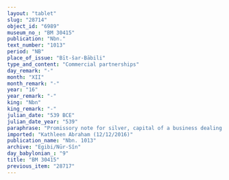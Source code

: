 ```yaml
---
layout: "tablet"
slug: "28714"
object_id: "6989"
museum_no_: "BM 30415"
publication: "Nbn."
text_number: "1013"
period: "NB"
place_of_issue: "Bīt-šar-Bābili"
type_and_content: "Commercial partnerships"
day_remark: "-"
month: "XII"
month_remark: "-"
year: "16"
year_remark: "-"
king: "Nbn"
king_remark: "-"
julian_date: "539 BCE"
julian_date_year: "539"
paraphrase: "Promissory note for silver, capital of a business dealing in wine.<br /> <strong>B</strong> owes 2 minas and 4 shekels of silver to <strong>A<sub>1</sub></strong> and <strong>A<sub>2</sub></strong>. The three men will enjoy the profits of <strong>B&rsquo;</strong>s business according&nbsp; to their shares (in the business). <strong>C</strong>, slave of <strong>A<sub>1</sub></strong> will work with <strong>B </strong>in the business (<em>na&scaron;partu alāku</em>) and <strong>B</strong> guarantees for the return of the capital amount of the silver. Names of 3 witnesses and the scribe.<br /> &nbsp;<br /> <strong>A<sub>1</sub></strong> = Nab&ucirc;-zēru-iqī&scaron;a/Bēl-aplu-iddin//Egibi; <strong>A<sub>2</sub></strong> = Itti-Marduk-balāṭu/Nab&ucirc;-ahhē-iddin//Egibi; <strong>B</strong> = Nab&ucirc;-&scaron;umu-udammiq/Nab&ucirc;-nādin-&scaron;umi//Ilī-ellatu; <strong>C</strong> = Dihummu, slave of <strong>A<sub>1</sub></strong>."
imported: "Kathleen Abraham (12/12/2016)"
publication_name: "Nbn. 1013"
archive: "Egibi/Nūr-Sîn"
day_babylonian_: "9"
title: "BM 30415"
previous_item: "28717"
---
```

